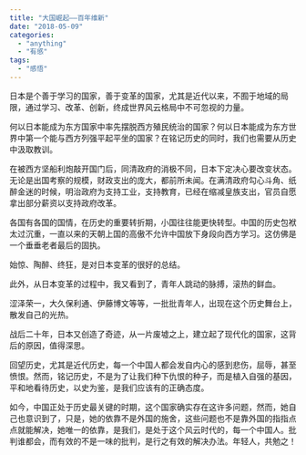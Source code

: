 ```yaml
---
title: "大国崛起——百年维新"
date: "2018-05-09"
categories: 
  - "anything"
  - "有感"
tags: 
  - "感悟"
---
```


日本是个善于学习的国家，善于变革的国家，尤其是近代以来，不囿于地域的局限，通过学习、改革、创新，终成世界风云格局中不可忽视的力量。

何以日本能成为东方国家中率先摆脱西方殖民统治的国家？何以日本能成为东方世界中第一个能与西方列强平起平坐的国家？在铭记历史的同时，我们也需要从历史中汲取教训。

在被西方坚船利炮敲开国门后，同清政府的消极不同，日本下定决心要改变状态。无论是出国考察的规模，财政支出的庞大，都前所未闻。在满清政府勾心斗角、纸醉金迷的时候，明治政府为支持工业，支持教育，已经在缩减皇族支出，官员自愿拿出部分薪资以支持政府改革。

各国有各国的国情，在历史的重要转折期，小国往往能更快转型。中国的历史包袱太过沉重，一直以来的天朝上国的高傲不允许中国放下身段向西方学习。这仿佛是一个垂垂老者最后的固执。

始惊、陶醉、终狂，是对日本变革的很好的总结。

此外，从日本变革的过程中，我又看到了，青年人跳动的脉搏，滚热的鲜血。

涩泽荣一，大久保利通、伊藤博文等等，一批批青年人，出现在这个历史舞台上，散发自己的光热。

战后二十年，日本又创造了奇迹，从一片废墟之上，建立起了现代化的国家，这背后的原因，值得深思。

回望历史，尤其是近代历史，每一个中国人都会发自内心的感到悲伤，屈辱，甚至愤恨。然而，铭记历史，不是为了让我们种下仇恨的种子，而是植入自强的基因，平和地看待历史，以史为鉴，是我们应该有的正确态度。

如今，中国正处于历史最关键的时期，这个国家确实存在这许多问题，然而，她自己也意识到了，只是，她的依靠不是外国的施舍，这些问题也不是靠外国的指指点点就能解决，她唯一的依靠，是我们，是处于这个风云时代的，每一个中国人。批判谁都会，而有效的不是一味的批判，是行之有效的解决办法。年轻人，共勉之！
